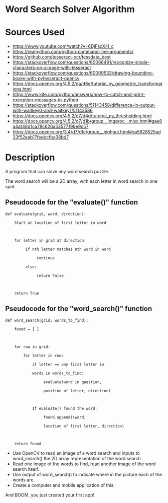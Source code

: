 # **Word Search Solver Algorithm**

# **Sources Used**
*    https://www.youtube.com/watch?v=6DjFscX4I_c
*    https://realpython.com/python-command-line-arguments/
*	 https://github.com/tesseract-ocr/tessdata_best
*	 https://stackoverflow.com/questions/60066481/recognize-single-characters-on-a-page-with-tesseract
*	 https://stackoverflow.com/questions/60009533/drawing-bounding-boxes-with-pytesseract-opencv
*	 https://docs.opencv.org/4.5.2/da/d6e/tutorial_py_geometric_transformations.html
* 	 https://www.kite.com/python/answers/how-to-catch-and-print-exception-messages-in-python
*    https://stackoverflow.com/questions/51143458/difference-in-output-with-waitkey0-and-waitkey1/51143586
*    https://docs.opencv.org/4.5.2/d7/d4d/tutorial_py_thresholding.html
*    https://docs.opencv.org/4.5.2/d7/d1b/group__imgproc__misc.html#gae8a4a146d1ca78c626a53577199e9c57
*    https://docs.opencv.org/3.4/d7/dfc/group__highgui.html#ga5628525ad33f52eab17feebcfba38bd7

# **Description**
A program that can solve any word search puzzle. 



The word search will be a 2D array, with each letter in word search in one spot. 


## **Pseudocode for the "evaluate()" function**
```
def evaluate(grid, word, direction): 

    Start at location of first letter in word



    for letter in grid at direction: 

         if nth letter matches nth word in word

              continue

         else: 

              return False



    return True 
```

## **Pseudocode for the "word_search()" function**
```
def word_search(grid, words_to_find):

    found = [ ] 

    

    for row in grid: 

        for letter in row: 

            if letter == any first letter in

            words in words_to_find: 

                 evaluate(word in question,

                 position of letter, direction) 

            

            If evaluate() found the word: 

                 found.append((word,

                 location of first letter, direction)

       

    return found 
```
   
   
*    Use OpenCV to read an image of a word search and inputs to word_search() the 2D array representation of the word search 
*    Read one image of the words to find, read another image of the word search itself. 
*    Use output of word_search() to indicate where in the picture each of the words are. 
*    Create a computer and mobile application of this.

And BOOM, you just created your first app! 
